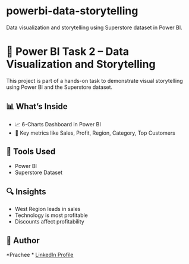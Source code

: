 # powerbi-data-storytelling
Data visualization and storytelling using Superstore dataset in Power BI.

# 🧠 Power BI Task 2 – Data Visualization and Storytelling

This project is part of a hands-on task to demonstrate visual storytelling using Power BI and the Superstore dataset.

## 📊 What’s Inside
- 📈 6-Charts Dashboard in Power BI
- 🧩 Key metrics like Sales, Profit, Region, Category, Top Customers

## 📁 Tools Used
- Power BI
- Superstore Dataset

## 🔍 Insights
- West Region leads in sales
- Technology is most profitable
- Discounts affect profitability

## 💼 Author
*Prachee *
[LinkedIn Profile](https://www.linkedin.com/in/prachee-chahar-6637832a1)
